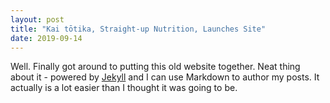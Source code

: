 ```yaml
---
layout: post
title: "Kai tōtika, Straight-up Nutrition, Launches Site"
date: 2019-09-14
---
```


Well. Finally got around to putting this old website together. Neat thing about it - powered by [Jekyll](http://jekyllrb.com) and I can use Markdown to author my posts. It actually is a lot easier than I thought it was going to be.
